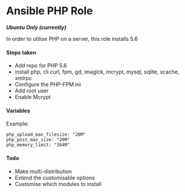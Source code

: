 # Ansible PHP Role

***Ubuntu Only (currently)***

In order to utilise PHP on a server, this role installs 5.6



#### Steps taken
- Add repo for PHP 5.6
- install php, cli curl, fpm, gd, imagick, mcrypt, mysql, sqlite, xcache, xmlrpc
- Configure the PHP-FPM ini
- Add root user
- Enable Mcrypt

#### Variables

Example:

```
php_upload_max_filesize: "20M"
php_post_max_size: "20M"
php_memory_limit: "384M"
```

#### Todo
- Make multi-distribution
- Extend the customisable options
- Customise which modules to install
